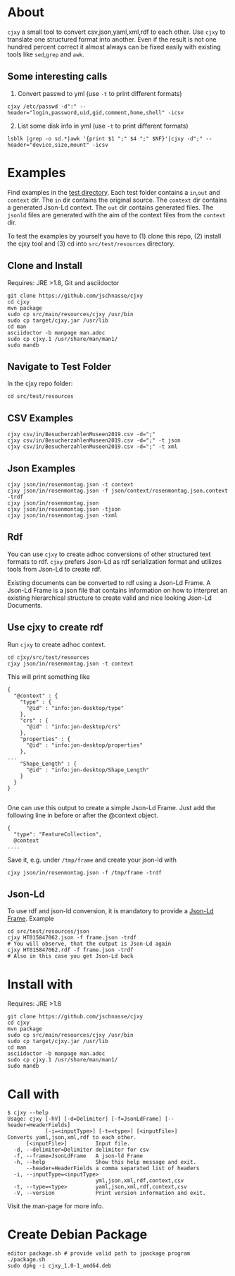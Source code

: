 # About
`cjxy` a small tool to convert csv,json,yaml,xml,rdf to each other.
Use `cjxy` to translate one structured format into another. Even if
the result is not one hundred percent correct it almost always 
can be fixed easily with existing tools like `sed`,`grep` and `awk`.

## Some interesting calls

1. Convert passwd to yml (use `-t` to print different formats)

```
cjxy /etc/passwd -d":" --header="login,password,uid,gid,comment,home,shell" -icsv
```

2. List some disk info in yml (use `-t` to print different formats)

```
lsblk |grep -o sd.*|awk '{print $1 ";" $4 ";" $NF}'|cjxy -d";" --header="device,size,mount" -icsv
```

# Examples

Find examples in the [test directory](https://github.com/jschnasse/cjxy/tree/master/src/test/resources). 
Each test folder contains a `in`,`out` and `context` dir. The `in` dir contains the original source.
The `context` dir contains a generated Json-Ld context. The `out` dir contains generated files. The
`jsonld` files are generated with the aim of the context files from the `context` dir. 

To test the examples by yourself you have to (1) clone this repo, (2) install the cjxy tool and 
(3) cd into `src/test/resources` directory.

## Clone and Install

Requires: JRE >1.8, Git and asciidoctor

```
git clone https://github.com/jschnasse/cjxy
cd cjxy
mvn package
sudo cp src/main/resources/cjxy /usr/bin
sudo cp target/cjxy.jar /usr/lib
cd man
asciidoctor -b manpage man.adoc
sudo cp cjxy.1 /usr/share/man/man1/
sudo mandb

```

## Navigate to Test Folder

In the cjxy repo folder:

```
cd src/test/resources
```

## CSV Examples

```
cjxy csv/in/BesucherzahlenMuseen2019.csv -d=";" 
cjxy csv/in/BesucherzahlenMuseen2019.csv -d=";" -t json 
cjxy csv/in/BesucherzahlenMuseen2019.csv -d=";" -t xml 
```
## Json Examples

```
cjxy json/in/rosenmontag.json -t context
cjxy json/in/rosenmontag.json -f json/context/rosenmontag.json.context -trdf
cjxy json/in/rosenmontag.json 
cjxy json/in/rosenmontag.json -tjson
cjxy json/in/rosenmontag.json -txml 
```
## Rdf

You can use `cjxy` to create adhoc conversions of other structured text formats to
rdf. `cjxy` prefers Json-Ld as rdf serialization format and utilizes tools from Json-Ld
to create rdf.

Existing documents can be converted to rdf using a Json-Ld Frame. A Json-Ld Frame is a 
json file that contains information on how to interpret an existing hierarchical structure
to create valid and nice looking Json-Ld Documents.

## Use cjxy to create rdf

Run `cjxy` to create adhoc context.

```
cd cjxy/src/test/resources
cjxy json/in/rosenmontag.json -t context
```

This will print something like

```
{
  "@context" : {
    "type" : {
      "@id" : "info:jon-desktop/type"
    },
    "crs" : {
      "@id" : "info:jon-desktop/crs"
    },
    "properties" : {
      "@id" : "info:jon-desktop/properties"
    },
...
    "Shape_Length" : {
      "@id" : "info:jon-desktop/Shape_Length"
    }
  }
}
 
```

One can use this output to create a simple Json-Ld Frame. Just add the following line in
before or after the @context object.

```
{
  "type": "FeatureCollection",
  @context 
....
```

Save it, e.g. under `/tmp/frame` and create your json-ld with

```
cjxy json/in/rosenmontag.json -f /tmp/frame -trdf
```

## Json-Ld

To use rdf and json-ld conversion, it is mandatory to provide a [Json-Ld Frame](https://w3c.github.io/json-ld-framing/).
Example

```
cd src/test/resources/json
cjxy HT015847062.json -f frame.json -trdf
# You will observe, that the output is Json-Ld again
cjxy HT015847062.rdf -f frame.json -trdf
# Also in this case you get Json-Ld back
```


# Install with

Requires: JRE >1.8

```
git clone https://github.com/jschnasse/cjxy
cd cjxy
mvn package
sudo cp src/main/resources/cjxy /usr/bin
sudo cp target/cjxy.jar /usr/lib
cd man
asciidoctor -b manpage man.adoc
sudo cp cjxy.1 /usr/share/man/man1/
sudo mandb
```

# Call with

```
$ cjxy --help
Usage: cjxy [-hV] [-d=Delimiter] [-f=JsonLdFrame] [--header=HeaderFields]
            [-i=<inputType>] [-t=<type>] [<inputFile>]
Converts yaml,json,xml,rdf to each other.
      [<inputFile>]         Input file.
  -d, --delimiter=Delimiter delimiter for csv
  -f, --frame=JsonLdFrame   A json-ld Frame
  -h, --help                Show this help message and exit.
      --header=HeaderFields a comma separated list of headers
  -i, --inputType=<inputType>
                            yml,json,xml,rdf,context,csv
  -t, --type=<type>         yaml,json,xml,rdf,context,csv
  -V, --version             Print version information and exit.
```

Visit the man-page for more info.


# Create Debian Package
```
editor package.sh # provide valid path to jpackage program
./package.sh
sudo dpkg -i cjxy_1.0-1_amd64.deb
```
